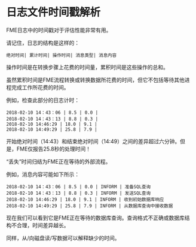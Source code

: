 # 日志文件时间戳解析

FME日志中的时间戳对于评估性能非常有用。

请记住，日志的结构是这样的：

```text
绝对时间| 累计时间| 操作时间| 消息类型| 消息内容
```

操作时间是在转换步骤上花费的时间量，累积时间是这些操作的总和。

虽然累积时间是FME流程转换或转换数据所花费的时间，但它不包括等待其他进程完成工作所花费的时间。

例如，检查此部分的日志计时：

```text
2018-02-10 14：43：06 | 8.5 | 0.0 |
2018-02-10 14：43：13 | 8.8 | 0.3 |
2018-02-10 14:46:29 | 18.0 | 9.1 |
2018-02-10 14:49:29 | 25.8 | 7.9 |
```

开始绝对时间（14:43）和结束绝对时间（14:49）之间的差异超过六分钟。但是，FME仅报告25.8秒的处理时间！

“丢失”时间归结为FME正在等待的外部流程。

例如，消息内容可能如下所示：

```text
2018-02-10 14：43：06 | 8.5 | 0.0 | INFORM | 准备SQL查询
2018-02-10 14：43：13 | 8.8 | 0.3 | INFORM | 发送SQL查询
2018-02-10 14:46:29 | 18.0 | 9.1 | INFORM | 收到初始数据库响应
2018-02-10 14:49:29 | 25.8 | 7.9 | INFORM | 从数据库查询中接收数据
```

现在我们可以看到它是FME正在等待的数据库查询。查询格式不正确或数据库结构不合理，时间差异越长。

同样，从/向磁盘读/写数据可以解释缺少的时间。


